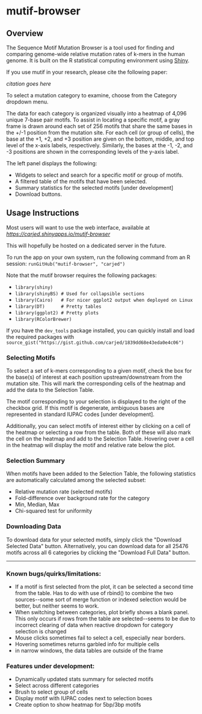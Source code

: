 # mutif-browser

## Overview
The Sequence Motif Mutation Browser is a tool used for finding and comparing genome-wide relative mutation rates of k-mers in the human genome. It is built on the R statistical computing environment using [Shiny](http://shiny.rstudio.com/).

If you use mutif in your research, please cite the following paper:

*citation goes here*

To select a mutation category to examine, choose from the Category dropdown menu.

The data for each category is organized visually into a heatmap of 4,096 unique 7-base pair motifs.  To assist in locating a specific motif, a gray frame is drawn around each set of 256 motifs that share the same bases in the +/-1 position from the mutation site. For each cell (or group of cells), the base at the +1, +2, and +3 position are given on the bottom, middle, and top level of the x-axis labels, respectively.  Similarly, the bases at the -1, -2, and -3 positions are shown in the corresponding levels of the y-axis label.
 
The left panel displays the following:
* Widgets to select and search for a specific motif or group of motifs.
* A filtered table of the motifs that have been selected.
* Summary statistics for the selected motifs [under development]
* Download buttons.

## Usage Instructions

Most users will want to use the web interface, available at *https://carjed.shinyapps.io/mutif-browser*

This will hopefully be hosted on a dedicated server in the future.

To run the app on your own system, run the following command from an R session:
`runGitHub("mutif-browser", "carjed")`

Note that the mutif browser requires the following packages:

* `library(shiny)`
* `library(shinyBS) # Used for collapsible sections`
* `library(Cairo)   # For nicer ggplot2 output when deployed on Linux`
* `library(DT)      # Pretty tables`
* `library(ggplot2) # Pretty plots`
* `library(RColorBrewer)`

If you have the `dev_tools` package installed, you can quickly install and load the required packages with  `source_gist("https://gist.github.com/carjed/1839dd68e43eda0e4c06")`

### Selecting Motifs
To select a set of k-mers corresponding to a given motif, check the box for the base(s) of interest at each position upstream/downstream from the mutation site. This will mark the corresponding cells of the heatmap and add the data to the Selection Table.

The motif corresponding to your selection is displayed to the right of the checkbox grid. If this motif is degenerate, ambiguous bases are represented in standard IUPAC codes [under development].

Additionally, you can select motifs of interest either by clicking on a cell of the heatmap or selecting a row from the table.  Both of these will also mark the cell on the heatmap and add to the Selection Table.  Hovering over a cell in the heatmap will display the motif and relative rate below the plot.

### Selection Summary
When motifs have been added to the Selection Table, the following statistics are automatically calculated among the selected subset:
* Relative mutation rate (selected motifs)
* Fold-difference over background rate for the category
* Min, Median, Max
* Chi-squared test for uniformity

### Downloading Data
To download data for your selected motifs, simply click the "Download Selected Data" button.  Alternatively, you can download data for all 25476 motifs across all 6 categories by clicking the "Download Full Data" button.

----
### Known bugs/quirks/limitations:
* If a motif is first selected from the plot, it can be selected a second time from the table. Has to do with use of rbind() to combine the two sources--some sort of merge function or indexed selection would be better, but neither seems to work.
* When switching between categories, plot briefly shows a blank panel. This only occurs if rows from the table are selected--seems to be due to incorrect clearing of data when reactive dropdown for category selection is changed
* Mouse clicks sometimes fail to select a cell, especially near borders.
* Hovering sometimes returns garbled info for multiple cells
* in narrow windows, the data tables are outside of the frame

### Features under development:
* Dynamically updated stats summary for selected motifs
* Select across different categories
* Brush to select group of cells
* Display motif with IUPAC codes next to selection boxes
* Create option to show heatmap for 5bp/3bp motifs

